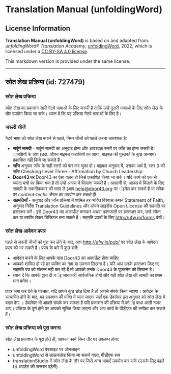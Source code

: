 # Translation Manual (unfoldingWord)

## License Information

**Translation Manual (unfoldingWord)** is based on and adapted from: _unfoldingWord® Translation Academy_, [unfoldingWord](https://unfoldingword.org/utw), 2022, which is licensed under a [CC BY-SA 4.0 license](https://creativecommons.org/licenses/by-sa/4.0/legalcode.en).

This markdown version is provided under the same license.



--------------------------------

## स्रोत लेख प्रक्रिया (id: 727479)

### स्रोत लेख प्रक्रिया

स्रोत लेख का प्रकाशन सारी गेटवे भाषाओं के लिए जरूरी है ताकि उन्हे दूसरी भाषाओं के लिए स्रोत लेख के तौर उपयोग किया जा सके। ध्यान दें कि यह प्रक्रिया गेटवे भाषाओं के लिए है।

### जरूरी चीजें

गेटवे भाषा को स्रोत लेख बनाने से पहले, निम्न चीजों को पहले करना आवश्यक है:

* **सपूंर्ण सामग्री** \- सपूंर्ण सामग्री का अनुवाद होना और आवश्यक स्तरों पर जाँच का होना जरूरी है। ामग्रियों के अंश (उदा. ऑपन बाइबल कहानियों का आधा, बाइबल की पुस्तकों के कुछ अध्याय) प्रकाशित नही किये जा सकते हैं।
* **जाँच** अनुवाद जाँच के सही स्तरों को पार कर चुका हो। बाइबल अनुवाद में, उसका अर्थ है, स्तर 3 की जाँच Checking Level Three \- Affirmation by Church Leadership
* **Door43 पर** Door43 का ऐसा वर्ज़न हो जिसे प्रकाशित किया जा सके। यदि कार्य को एक से ज्यादा यंत्रों पर किया गया है तो उन्हे आपस में मिलाना जरूरी है। आसानी से, आपस में मिलाने के लिए सामग्री के तकनीककार की मदद लें (आप [help@door43\.org](mailto:help@door43.org) पर र्इमेल कर सकते हैं या स्लैक पर *content\-techs चैनल का उपयोग कर सकते हैं)*
* **सहमतियाँ** \- अनुवाद और जाँच प्रक्रिया में शामिल हर व्यक्ति विश्वास कथन Statement of Faith, अनुवाद निर्देश Translation Guidelines और ऑपन लाइसेंस Open License की सहमति पर हस्ताक्षर करें। इसे Door43 का अकाऊँट बनाकर अथवा कागजातों पर हस्ताक्षर कर, उन्हे स्कैन कर या तश्वीर लेकर डिजिटल बना सकते हैं। सहमति प्रपत्रों के लिए http://ufw.io/forms देखें।

### स्रोत लेख आवेदन प्रपत्र

पहले से जरूरी चीजों को पूरा कर लेने के बाद, आप http://ufw.io/pub/ पर स्रोत लेख के आवेदन प्रपत्र को भर सकते हैं। प्रपत्र के बारे में कुछ बातें:

* आवेदन करने के लिए आपके पास Door43 का अकाऊँट होना चाहिए
* आपको शामिल हो रहे हर व्यक्ति का नाम या उपनाम लिखना है। यदि आप उनके हस्ताक्षर किए गए सहमति पत्र को संलग्न नही कर रहे हैं तो आपको उनके Door43 के यूज़रनेम को लिखना है।
* ध्यान दें कि आपके द्वारा दी गर्इ जानकारी सार्वजनिक होगी और यही स्रोत लेख की सामग्री का प्रथम भाग बनेगा।

प्रपत्र जमा कर देने के पश्चात, यदि आपने कुछ छोड़ दिया है तो आपसे संपर्क किया जाएगा। आवेदन के सत्यापित होने के बाद, यह प्रकाशन की पंक्ति में चला जाएगा जहाँ एक डेवलेपर इस अनुवाद को स्रोत लेख में बदल देगा । डेवलेपर भी आपसे संपर्क कर सकता है यदि प्रकाशन की प्रक्रिया में कोर्इ बाधा आती नजर आए। प्रक्रिया के पूर्ण होने पर आपको सूचित किया जाएगा और आप कार्य के पीडीएफ की समीक्षा कर सकते हैं।

### स्रोत लेख प्रक्रिया को पूरा करना

स्रोत लेख प्रकाशन के पूरा होते ही, आपका कार्य निम्न तौर पर उपलब्ध होगा:

* unfoldingWord वेबसाइट पर ऑनलाइन
* unfoldingWord से डाऊनलोड किया जा सकने वाला, पीडीएफ रूप
* translationStudio में स्रोत लेख के तौर पर जिसे अन्य भाषाएँ उपयोग कर सकें (उसके लिए पहले tS अपडेट की जरूरत पड़ेगी)


